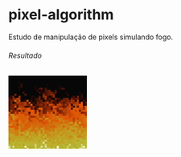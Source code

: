 # pixel-algorithm

Estudo de manipulação de pixels simulando fogo.

###### Resultado
![Fogo](https://raw.githubusercontent.com/annemoraes/pixel-algorithm/master/fire.gif)


